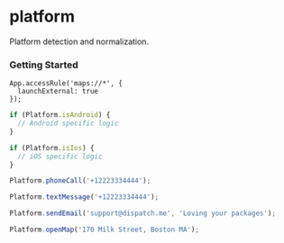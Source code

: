 platform
==========

Platform detection and normalization.

### Getting Started

````
App.accessRule('maps://*', {
  launchExternal: true
});
````

```js
if (Platform.isAndroid) {
  // Android specific logic
}

if (Platform.isIos) {
  // iOS specific logic
}

Platform.phoneCall('+12223334444');

Platform.textMessage('+12223334444');

Platform.sendEmail('support@dispatch.me', 'Loving your packages');

Platform.openMap('170 Milk Street, Boston MA');
```
